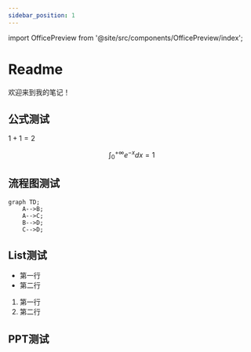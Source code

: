 ```yaml
---
sidebar_position: 1
---
```


import OfficePreview from '@site/src/components/OfficePreview/index';

<OfficePreview place = "/ppt/CSE-03inode-fs.pptx"/>

# Readme

欢迎来到我的笔记！

## 公式测试
$1+1=2$

$$
\int_0^{+\infty} e^{-x} dx = 1
$$

## 流程图测试
```mermaid
graph TD;
    A-->B;
    A-->C;
    B-->D;
    C-->D;
```

## List测试

- 第一行
- 第二行

1. 第一行
2. 第二行

## PPT测试

